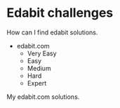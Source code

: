 # Edabit challenges

How can I find edabit solutions.


* edabit.com
    * Very Easy
    * Easy
    * Medium
    * Hard
    * Expert
    
    

My edabit.com solutions.

